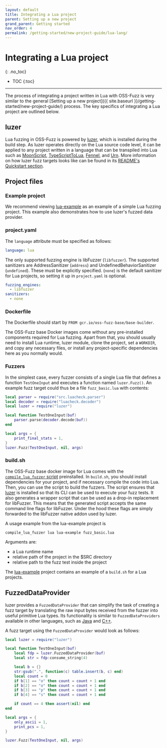 ```yaml
---
layout: default
title: Integrating a Lua project
parent: Setting up a new project
grand_parent: Getting started
nav_order: 4
permalink: /getting-started/new-project-guide/lua-lang/
---
```


# Integrating a Lua project
{: .no_toc}

- TOC
{:toc}
---

The process of integrating a project written in Lua with OSS-Fuzz is very
similar to the general [Setting up a new project]({{ site.baseurl
}}/getting-started/new-project-guide/) process. The key specifics of
integrating a Lua project are outlined below.

## luzer

Lua fuzzing in OSS-Fuzz is powered by
[luzer](https://github.com/ligurio/luzer), which is installed during the build
step. As luzer operates directly on the Lua source code level, it can be
applied to any project written in a language that can be transpiled into Lua
such as [MoonScript](https://moonscript.org/),
[TypeScriptToLua](https://typescripttolua.github.io/),
[Fennel](https://fennel-lang.org/), and [Urn](https://urn-lang.com/). More
information on how luzer fuzz targets looks like can be found in its [README's
Quickstart section](https://github.com/ligurio/luzer#quickstart).

## Project files

### Example project

We recommend viewing
[lua-example](https://github.com/google/oss-fuzz/tree/master/projects/lua-example)
as an example of a simple Lua fuzzing project. This example also demonstrates
how to use luzer's fuzzed data provider.

### project.yaml

The `language` attribute must be specified as follows:

```yaml
language: lua
```

The only supported fuzzing engine is libFuzzer (`libfuzzer`). The supported
sanitizers are AddressSanitizer (`address`) and
UndefinedBehaviorSanitizer (`undefined`). These must be explicitly specified.
(`none`) is the default sanitizer for Lua projects, so setting it up in
`project.yaml` is optional.

```yaml
fuzzing_engines:
  - libfuzzer
sanitizers:
  - none
```

### Dockerfile

The Dockerfile should start by `FROM gcr.io/oss-fuzz-base/base-builder`.

The OSS-Fuzz base Docker images come without any pre-installed components
required for Lua fuzzing. Apart from that, you should usually need to install
Lua runtime, luzer module, clone the project, set a `WORKDIR`, and copy any
necessary files, or install any project-specific dependencies here as you normally would.

### Fuzzers

In the simplest case, every fuzzer consists of a single Lua file that defines
a function `TestOneInput` and executes a function named `luzer.Fuzz()`.
An example fuzz target could thus be a file `fuzz_basic.lua` with contents:

```lua
local parser = require("src.luacheck.parser")
local decoder = require("luacheck.decoder")
local luzer = require("luzer")

local function TestOneInput(buf)
    parser.parse(decoder.decode(buf))
end

local args = {
    print_final_stats = 1,
}
luzer.Fuzz(TestOneInput, nil, args)
```

### build.sh

The OSS-Fuzz base docker image for Lua comes with the [`compile_lua_fuzzer`
script](https://github.com/google/oss-fuzz/blob/master/infra/base-images/base-builder/compile_lua_fuzzer)
preinstalled. In `build.sh`, you should install dependencies for your project,
and if necessary compile the code into Lua. Then, you can use the script to
build the fuzzers. The script ensures that
[luzer](https://luarocks.org/modules/ligurio/luzer) is installed so that its
CLI can be used to execute your fuzz tests. It also generates a wrapper script
that can be used as a drop-in replacement for libFuzzer. This means that the
generated script accepts the same command line flags for libFuzzer. Under the
hood these flags are simply forwarded to the libFuzzer native addon used by
luzer.

A usage example from the lua-example project is

```shell
compile_lua_fuzzer lua lua-example fuzz_basic.lua
```

Arguments are:

* a Lua runtime name
* relative path of the project in the $SRC directory
* relative path to the fuzz test inside the project

The [lua-example](https://github.com/google/oss-fuzz/blob/master/projects/lua-example/build.sh)
project contains an example of a `build.sh` for a Lua projects.

## FuzzedDataProvider

luzer provides a `FuzzedDataProvider` that can simplify the task of creating a
fuzz target by translating the raw input bytes received from the fuzzer into
useful primitive Lua types. Its functionality is similar to
`FuzzedDataProviders` available in other languages, such as
[Java](https://codeintelligencetesting.github.io/jazzer-docs/jazzer-api/com/code_intelligence/jazzer/api/FuzzedDataProvider.html) and
[C++](https://github.com/google/fuzzing/blob/master/docs/split-inputs.md).

A fuzz target using the `FuzzedDataProvider` would look as follows:

```lua
local luzer = require("luzer")

local function TestOneInput(buf)
    local fdp = luzer.FuzzedDataProvider(buf)
    local str = fdp:consume_string(4)

    local b = {}
    str:gsub(".", function(c) table.insert(b, c) end)
    local count = 0
    if b[1] == "o" then count = count + 1 end
    if b[2] == "o" then count = count + 1 end
    if b[3] == "p" then count = count + 1 end
    if b[4] == "s" then count = count + 1 end

    if count == 4 then assert(nil) end
end

local args = {
    only_ascii = 1,
    print_pcs = 1,
}

luzer.Fuzz(TestOneInput, nil, args)
```

